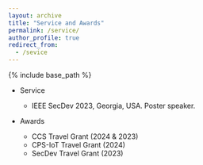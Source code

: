 ```yaml
---
layout: archive
title: "Service and Awards"
permalink: /service/
author_profile: true
redirect_from:
  - /sevice
---
```


{% include base_path %}
* Service
  * IEEE SecDev 2023, Georgia, USA. Poster speaker.

* Awards
  * CCS Travel Grant (2024 & 2023)
  * CPS-IoT Travel Grant (2024)
  * SecDev Travel Grant (2023)